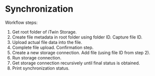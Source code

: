 # Synchronization

Workflow steps:

1. Get root folder of iTwin Storage.
2. Create file metadata in root folder using folder ID. Capture file ID.
3. Upload actual file data into the file.
4. Complete file upload. Confirmation step.
5. Create a new storage connection. Add file (using file ID from step 2).
6. Run storage connection.
7. Get storage connection recursively until final status is obtained.
8. Print synchronization status.